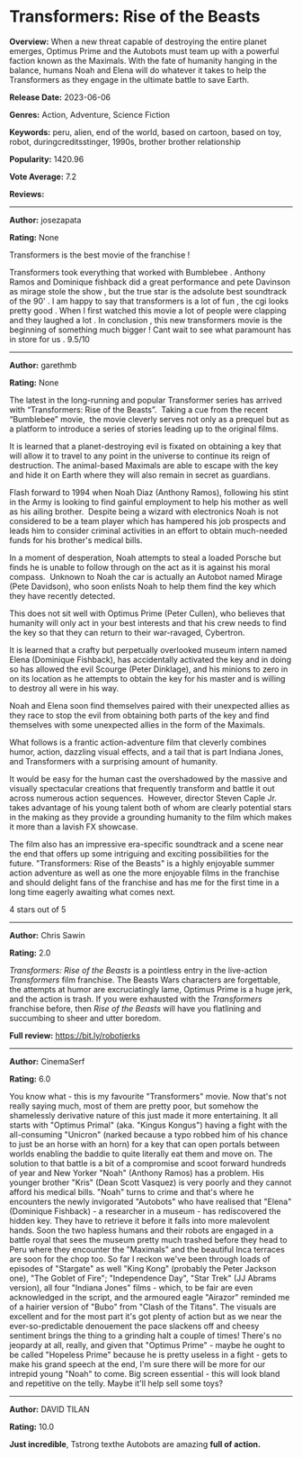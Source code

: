 # Transformers: Rise of the Beasts

**Overview:** When a new threat capable of destroying the entire planet emerges, Optimus Prime and the Autobots must team up with a powerful faction known as the Maximals. With the fate of humanity hanging in the balance, humans Noah and Elena will do whatever it takes to help the Transformers as they engage in the ultimate battle to save Earth.

**Release Date:** 2023-06-06

**Genres:** Action, Adventure, Science Fiction

**Keywords:** peru, alien, end of the world, based on cartoon, based on toy, robot, duringcreditsstinger, 1990s, brother brother relationship

**Popularity:** 1420.96

**Vote Average:** 7.2

**Reviews:**

---

**Author:** josezapata

**Rating:** None

Transformers is the best movie of the franchise ! 

Transformers took everything that worked with Bumblebee . Anthony Ramos and Dominique fishback did a great performance and pete Davinson as mirage stole the show , but the true star is the adsolute best soundtrack of the 90' . I am happy to say that transformers is a lot of fun , the cgi looks pretty good . When I first watched this movie a lot of people were clapping and they laughed a lot . In conclusion , this new transformers movie is the beginning of something much bigger ! Cant wait to see what paramount has in store for us . 9.5/10

---

**Author:** garethmb

**Rating:** None

The latest in the long-running and popular Transformer series has arrived with “Transformers: Rise of the Beasts”.  Taking a cue from the recent “Bumblebee” movie,  the movie cleverly serves not only as a prequel but as a platform to introduce a series of stories leading up to the original films.

It is learned that a planet-destroying evil is fixated on obtaining a key that will allow it to travel to any point in the universe to continue its reign of destruction. The animal-based Maximals are able to escape with the key and hide it on Earth where they will also remain in secret as guardians.

Flash forward to 1994 when Noah Diaz (Anthony Ramos), following his stint in the Army is looking to find gainful employment to help his mother as well as his ailing brother.  Despite being a wizard with electronics Noah is not considered to be a team player which has hampered his job prospects and leads him to consider criminal activities in an effort to obtain much-needed funds for his brother's medical bills.

In a moment of desperation, Noah attempts to steal a loaded Porsche but finds he is unable to follow through on the act as it is against his moral compass.  Unknown to Noah the car is actually an Autobot named Mirage (Pete Davidson), who soon enlists Noah to help them find the key which they have recently detected.

This does not sit well with Optimus Prime (Peter Cullen), who believes that humanity will only act in your best interests and that his crew needs to find the key so that they can return to their war-ravaged, Cybertron.

It is learned that a crafty but perpetually overlooked museum intern named Elena (Dominique Fishback), has accidentally activated the key and in doing so has allowed the evil Scourge (Peter Dinklage), and his minions to zero in on its location as he attempts to obtain the key for his master and is willing to destroy all were in his way.

Noah and Elena soon find themselves paired with their unexpected allies as they race to stop the evil from obtaining both parts of the key and find themselves with some unexpected allies in the form of the Maximals.

What follows is a frantic action-adventure film that cleverly combines humor, action, dazzling visual effects, and a tail that is part Indiana Jones, and Transformers with a surprising amount of humanity.

It would be easy for the human cast the overshadowed by the massive and visually spectacular creations that frequently transform and battle it out across numerous action sequences.  However, director Steven Caple Jr. takes advantage of his young talent both of whom are clearly potential stars in the making as they provide a grounding humanity to the film which makes it more than a lavish FX showcase.

The film also has an impressive era-specific soundtrack and a scene near the end that offers up some intriguing and exciting possibilities for the future. "Transformers: Rise of the Beasts" is a highly enjoyable summer action adventure as well as one the more enjoyable films in the franchise and should delight fans of the franchise and has me for the first time in a long time eagerly awaiting what comes next.

4 stars out of 5

---

**Author:** Chris Sawin

**Rating:** 2.0

_Transformers: Rise of the Beasts_ is a pointless entry in the live-action _Transformers_ film franchise. The Beasts Wars characters are forgettable, the attempts at humor are excruciatingly lame, Optimus Prime is a huge jerk, and the action is trash. If you were exhausted with the _Transformers_ franchise before, then _Rise of the Beasts_ will have you flatlining and succumbing to sheer and utter boredom.

**Full review:** https://bit.ly/robotjerks

---

**Author:** CinemaSerf

**Rating:** 6.0

You know what - this is my favourite "Transformers" movie. Now that's not really saying much, most of them are pretty poor, but somehow the shamelessly derivative nature of this just made it more entertaining. It all starts with "Optimus Primal" (aka. "Kingus Kongus") having a fight with the all-consuming "Unicron" (narked because a typo robbed him of his chance to just be an horse with an horn) for a key that can open portals between worlds enabling the baddie to quite literally eat them and move on. The solution to that battle is a bit of a compromise and scoot forward hundreds of year and New Yorker "Noah" (Anthony Ramos) has a problem. His younger brother "Kris" (Dean Scott Vasquez) is very poorly and they cannot afford his medical bills. "Noah" turns to crime and that's where he encounters the newly invigorated "Autobots" who have realised that "Elena" (Dominique Fishback) - a researcher in a museum - has rediscovered the hidden key. They have to retrieve it before it falls into more malevolent hands. Soon the two hapless humans and their robots are engaged in a battle royal that sees the museum pretty much trashed before they head to Peru where they encounter the "Maximals" and the beautiful Inca terraces are soon for the chop too. So far I reckon we've been through loads of episodes of "Stargate" as well "King Kong" (probably the Peter Jackson one), "The Goblet of Fire"; "Independence Day", "Star Trek" (JJ Abrams version), all four "Indiana Jones" films - which, to be fair are even acknowledged in the script, and the armoured eagle "Airazor" reminded me of a hairier version of "Bubo" from "Clash of the Titans". The visuals are excellent and for the most part it's got plenty of action but as we near the ever-so-predictable denouement the pace slackens off and cheesy sentiment brings the thing to a grinding halt a couple of times! There's no jeopardy at all, really, and given that "Optimus Prime" - maybe he ought to be called "Hopeless Prime" because he is pretty useless in a fight - gets to make his grand speech at the end, I'm sure there will be more for our intrepid young "Noah" to come. Big screen essential - this will look bland and repetitive on the telly. Maybe it'll help sell some toys?

---

**Author:** DAVID TILAN

**Rating:** 10.0

**Just incredible**, Tstrong texthe Autobots are amazing **full of action.**

